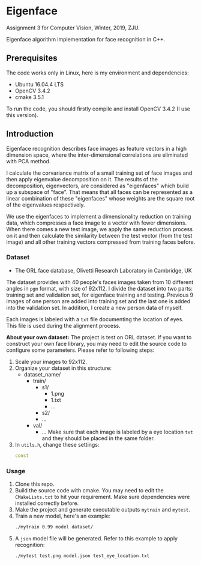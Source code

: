 # Eigenface

Assignment 3 for Computer Vision, Winter, 2019, ZJU.

Eigenface algorithm implementation for face recognition in C++.

## Prerequisites

The code works only in Linux, here is my environment and dependencies:

- Ubuntu 16.04.4 LTS
- OpenCV 3.4.2
- cmake 3.5.1

To run the code, you should firstly compile and install OpenCV 3.4.2 (I use this version).

## Introduction

Eigenface recognition describes face images as feature vectors in a high dimension space, where the inter-dimensional correlations are eliminated with PCA method.

I calculate the corvariance matrix of a small training set of face images and then apply eigenvalue decomposition on it. The results of the decomposition, eigenvectors, are considered as "eigenfaces" which build up a subspace of "face". That means that all faces can be represented as a linear combination of these "eigenfaces" whose weights are the square root of the eigenvalues respectively.

We use the eigenfaces to implement a dimensionality reduction on training data, which compresses a face image to a vector with fewer dimensions. When there comes a new test image, we apply the same reduction process on it and then calculate the similarity between the test vector (from the test image) and all other training vectors compressed from training faces before.

### Dataset

- The ORL face database, Olivetti Research Laboratory in Cambridge, UK

The dataset provides with 40 people's faces images taken from 10 different angles in `pgm` format, with size of 92x112. I divide the dataset into two parts: training set and validation set, for eigenface training and testing. Previous 9 images of one person are added into training set and the last one is added into the validation set. In addition, I create a new person data of myself.

Each images is labeled with a `txt` file documenting the location of eyes. This file is used during the alignment process.

**About your own dataset:** The project is test on ORL dataset. If you want to construct your own face library, you may need to edit the source code to configure some parameters. Please refer to following steps:

1. Scale your images to 92x112.
2. Organize your dataset in this structure:
   - dataset_name/
     - train/
       - s1/
         - 1.png
         - 1.txt
         - ...
       - s2/
       - ...
     - val/
       - ...
  Make sure that each image is labeled by a eye location `txt` and they should be placed in the same folder.
3. In `utils.h`, change these settings:
   ```c++
   const 
   ```

### Usage

1. Clone this repo.
2. Build the source code with cmake. You may need to edit the `CMakeLists.txt` to hit your requirement. Make sure dependencies were installed correctly before.
3. Make the project and generate executable outputs `mytrain` and `mytest`.
4. Train a new model, here's an example:
   ```bash
   ./mytrain 0.99 model dataset/
   ```
5. A `json` model file will be generated. Refer to this example to apply recognition:
   ```bash
   ./mytest test.png model.json test_eye_location.txt
   ```